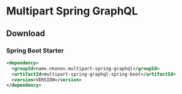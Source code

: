# Multipart Spring GraphQL

## Download

### Spring Boot Starter
```xml
<dependency>
  <groupId>name.nkonev.multipart-spring-graphql</groupId>
  <artifactId>multipart-spring-graphql-spring-boot</artifactId>
  <version>VERSION</version>
</dependency>
```

